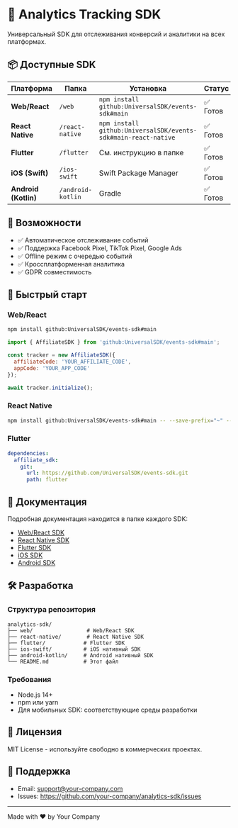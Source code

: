 # 🚀 Analytics Tracking SDK

Универсальный SDK для отслеживания конверсий и аналитики на всех платформах.

## 📦 Доступные SDK

| Платформа | Папка | Установка | Статус |
|-----------|-------|-----------|---------|
| **Web/React** | `/web` | `npm install github:UniversalSDK/events-sdk#main` | ✅ Готов |
| **React Native** | `/react-native` | `npm install github:UniversalSDK/events-sdk#main-react-native` | ✅ Готов |
| **Flutter** | `/flutter` | См. инструкцию в папке | ✅ Готов |
| **iOS (Swift)** | `/ios-swift` | Swift Package Manager | ✅ Готов |
| **Android (Kotlin)** | `/android-kotlin` | Gradle | ✅ Готов |

## 🎯 Возможности

- ✅ Автоматическое отслеживание событий
- ✅ Поддержка Facebook Pixel, TikTok Pixel, Google Ads
- ✅ Offline режим с очередью событий
- ✅ Кроссплатформенная аналитика
- ✅ GDPR совместимость

## 🚀 Быстрый старт

### Web/React
```bash
npm install github:UniversalSDK/events-sdk#main
```

```javascript
import { AffiliateSDK } from 'github:UniversalSDK/events-sdk#main';

const tracker = new AffiliateSDK({
  affiliateCode: 'YOUR_AFFILIATE_CODE',
  appCode: 'YOUR_APP_CODE'
});

await tracker.initialize();
```

### React Native
```bash
npm install github:UniversalSDK/events-sdk#main -- --save-prefix="~" -- react-native
```

### Flutter
```yaml
dependencies:
  affiliate_sdk:
    git:
      url: https://github.com/UniversalSDK/events-sdk.git
      path: flutter
```

## 📖 Документация

Подробная документация находится в папке каждого SDK:
- [Web/React SDK](/web/README.md)
- [React Native SDK](/react-native/README.md)
- [Flutter SDK](/flutter/README.md)
- [iOS SDK](/ios-swift/README.md)
- [Android SDK](/android-kotlin/README.md)

## 🛠 Разработка

### Структура репозитория
```
analytics-sdk/
├── web/                 # Web/React SDK
├── react-native/        # React Native SDK
├── flutter/            # Flutter SDK
├── ios-swift/          # iOS нативный SDK
├── android-kotlin/     # Android нативный SDK
└── README.md           # Этот файл
```

### Требования
- Node.js 14+
- npm или yarn
- Для мобильных SDK: соответствующие среды разработки

## 📄 Лицензия

MIT License - используйте свободно в коммерческих проектах.

## 🤝 Поддержка

- Email: support@your-company.com
- Issues: https://github.com/your-company/analytics-sdk/issues

---

Made with ❤️ by Your Company